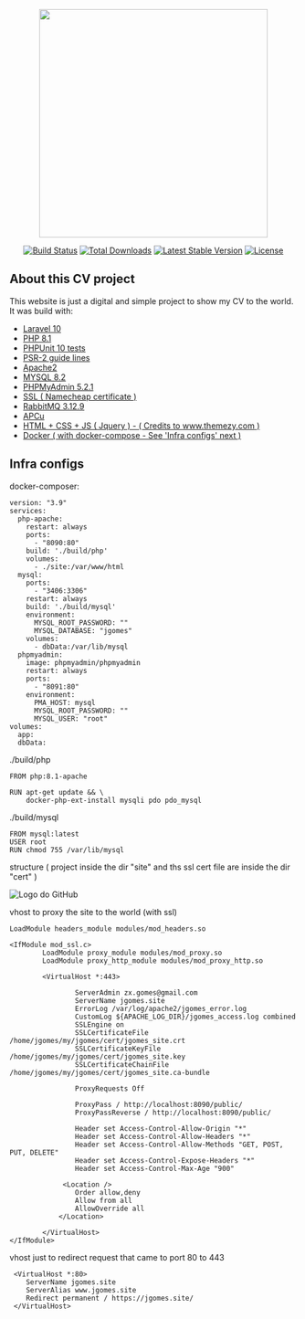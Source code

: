 <p align="center"><a href="https://laravel.com" target="_blank"><img src="https://raw.githubusercontent.com/laravel/art/master/logo-lockup/5%20SVG/2%20CMYK/1%20Full%20Color/laravel-logolockup-cmyk-red.svg" width="400"></a></p>

<p align="center">
<a href="https://travis-ci.org/laravel/framework"><img src="https://travis-ci.org/laravel/framework.svg" alt="Build Status"></a>
<a href="https://packagist.org/packages/laravel/framework"><img src="https://img.shields.io/packagist/dt/laravel/framework" alt="Total Downloads"></a>
<a href="https://packagist.org/packages/laravel/framework"><img src="https://img.shields.io/packagist/v/laravel/framework" alt="Latest Stable Version"></a>
<a href="https://packagist.org/packages/laravel/framework"><img src="https://img.shields.io/packagist/l/laravel/framework" alt="License"></a>
</p>

## About this CV project

This website is just a digital and simple project to show my CV to the world.
It was build with:

- [Laravel 10](https://laravel.com/docs/10.x/)
- [PHP 8.1](https://www.php.net/)
- [PHPUnit 10 tests](https://phpunit.de/)
- [PSR-2 guide lines](https://www.php-fig.org/psr/psr-2/)
- [Apache2](https://httpd.apache.org/)
- [MYSQL 8.2](https://www.mysql.com/)
- [PHPMyAdmin 5.2.1](https://www.phpmyadmin.net/)
- [SSL ( Namecheap certificate )](https://www.namecheap.com/)
- [RabbitMQ 3.12.9](https://www.rabbitmq.com/)
- [APCu](https://www.php.net/manual/en/book.apcu.php)
- [HTML + CSS + JS ( Jquery ) - ( Credits to www.themezy.com ) ](https://www.themezy.com/free-website-templates/151-ceevee-free-responsive-website-template)
- [Docker ( with docker-compose - See 'Infra configs' next )](https://docs.docker.com/compose/)


## Infra configs

docker-composer:

```
version: "3.9"
services:
  php-apache:
    restart: always
    ports:
      - "8090:80"
    build: './build/php'
    volumes:
      - ./site:/var/www/html  
  mysql:
    ports:
      - "3406:3306"
    restart: always    
    build: './build/mysql'
    environment:
      MYSQL_ROOT_PASSWORD: ""
      MYSQL_DATABASE: "jgomes"
    volumes:
      - dbData:/var/lib/mysql
  phpmyadmin:
    image: phpmyadmin/phpmyadmin
    restart: always
    ports:
      - "8091:80"
    environment:
      PMA_HOST: mysql
      MYSQL_ROOT_PASSWORD: "" 
      MYSQL_USER: "root" 
volumes:
  app:
  dbData:
```

./build/php

```
FROM php:8.1-apache

RUN apt-get update && \
    docker-php-ext-install mysqli pdo pdo_mysql
```

./build/mysql

```
FROM mysql:latest
USER root
RUN chmod 755 /var/lib/mysql
```

structure ( project inside the dir "site" and ths ssl cert file are inside the dir "cert" )

![Logo do GitHub](https://jgomes.site/images/project_structure.png)

vhost to proxy the site to the world (with ssl)

```
LoadModule headers_module modules/mod_headers.so

<IfModule mod_ssl.c>
        LoadModule proxy_module modules/mod_proxy.so
        LoadModule proxy_http_module modules/mod_proxy_http.so

        <VirtualHost *:443>

                ServerAdmin zx.gomes@gmail.com
                ServerName jgomes.site
                ErrorLog /var/log/apache2/jgomes_error.log
                CustomLog ${APACHE_LOG_DIR}/jgomes_access.log combined
                SSLEngine on
                SSLCertificateFile /home/jgomes/my/jgomes/cert/jgomes_site.crt
                SSLCertificateKeyFile /home/jgomes/my/jgomes/cert/jgomes_site.key
                SSLCertificateChainFile /home/jgomes/my/jgomes/cert/jgomes_site.ca-bundle

                ProxyRequests Off

                ProxyPass / http://localhost:8090/public/
                ProxyPassReverse / http://localhost:8090/public/

                Header set Access-Control-Allow-Origin "*"
                Header set Access-Control-Allow-Headers "*"
                Header set Access-Control-Allow-Methods "GET, POST, PUT, DELETE"
                Header set Access-Control-Expose-Headers "*"
                Header set Access-Control-Max-Age "900"

             <Location />
                Order allow,deny
                Allow from all
                AllowOverride all
            </Location>
        
        </VirtualHost>
</IfModule>
```

vhost just to redirect request that came to port 80 to 443

```
 <VirtualHost *:80>
    ServerName jgomes.site
    ServerAlias www.jgomes.site
    Redirect permanent / https://jgomes.site/
 </VirtualHost>

```
